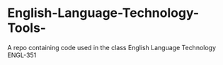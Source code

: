 # English-Language-Technology-Tools-
A repo containing code used in the class English Language Technology ENGL-351
